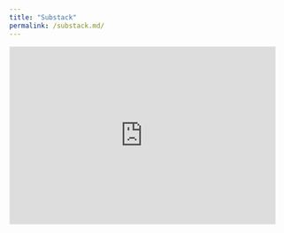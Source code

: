 ```yaml
---
title: "Substack"
permalink: /substack.md/
---
```


<iframe src="https://aeroles.substack.com/embed" width="480" height="320" style="border:1px solid #EEE; background:white;" frameborder="0" scrolling="no"></iframe>
